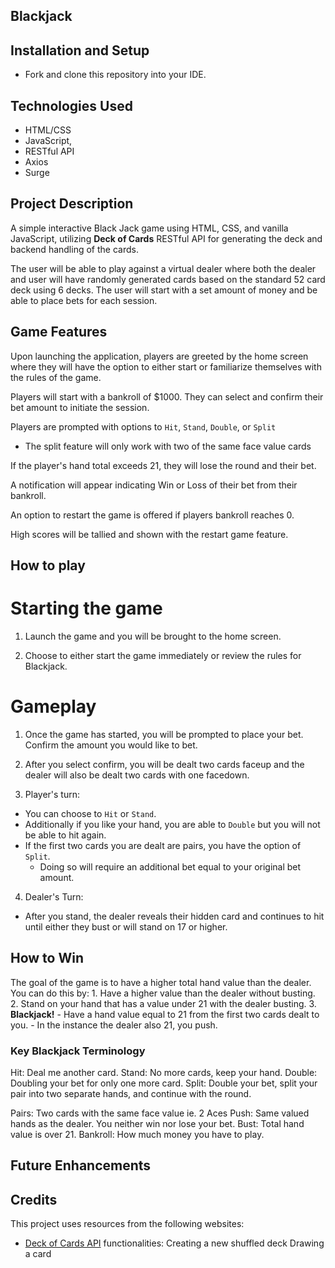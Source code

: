 ## **Blackjack**

## Installation and Setup

- Fork and clone this repository into your IDE.

## Technologies Used

- HTML/CSS
- JavaScript,
- RESTful API
- Axios
- Surge

## Project Description

A simple interactive Black Jack game using HTML, CSS, and vanilla JavaScript, utilizing **Deck of Cards** RESTful API for generating the deck and backend handling of the cards.

The user will be able to play against a virtual dealer where both the dealer and user will have randomly generated cards based on the standard 52 card deck using 6 decks. The user will start with a set amount of money and be able to place bets for each session.

## Game Features

Upon launching the application, players are greeted by the home screen where they will have the option to either start or familiarize themselves with the rules of the game.

Players will start with a bankroll of $1000. They can select and confirm their bet amount to initiate the session.

Players are prompted with options to `Hit`, `Stand`, `Double`, or `Split`

- The split feature will only work with two of the same face value cards

If the player's hand total exceeds 21, they will lose the round and their bet.

A notification will appear indicating Win or Loss of their bet from their bankroll.

An option to restart the game is offered if players bankroll reaches 0.

High scores will be tallied and shown with the restart game feature.

## How to play

# Starting the game

1. Launch the game and you will be brought to the home screen.

2. Choose to either start the game immediately or review the rules for Blackjack.

# Gameplay

1. Once the game has started, you will be prompted to place your bet. Confirm the amount you would like to bet.

2. After you select confirm, you will be dealt two cards faceup and the dealer will also be dealt two cards with one facedown.

3. Player's turn:

- You can choose to `Hit` or `Stand`.
- Additionally if you like your hand, you are able to `Double` but you will not be able to hit again.
- If the first two cards you are dealt are pairs, you have the option of `Split`.
  - Doing so will require an additional bet equal to your original bet amount.

4. Dealer's Turn:

- After you stand, the dealer reveals their hidden card and continues to hit until either they bust or will stand on 17 or higher.

## How to Win

The goal of the game is to have a higher total hand value than the dealer. You can do this by: 1. Have a higher value than the dealer without busting. 2. Stand on your hand that has a value under 21 with the dealer busting. 3. **Blackjack!** - Have a hand value equal to 21 from the first two cards dealt to you. - In the instance the dealer also 21, you push.

### Key Blackjack Terminology

Hit: Deal me another card.
Stand: No more cards, keep your hand.
Double: Doubling your bet for only one more card.
Split: Double your bet, split your pair into two separate hands, and continue with the round.

Pairs: Two cards with the same face value ie. 2 Aces
Push: Same valued hands as the dealer. You neither win nor lose your bet.
Bust: Total hand value is over 21.
Bankroll: How much money you have to play.

## Future Enhancements

## Credits

This project uses resources from the following websites:

- [Deck of Cards API](https://deckofcardsapi.com/) functionalities:
  Creating a new shuffled deck
  Drawing a card
